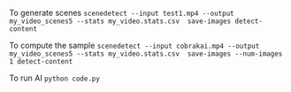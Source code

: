 To generate scenes `scenedetect --input test1.mp4 --output my_video_scenes5 --stats my_video.stats.csv  save-images detect-content`

To compute the sample `scenedetect --input cobrakai.mp4 --output my_video_scenes5 --stats my_video.stats.csv  save-images --num-images 1 detect-content`

To run AI `python code.py`